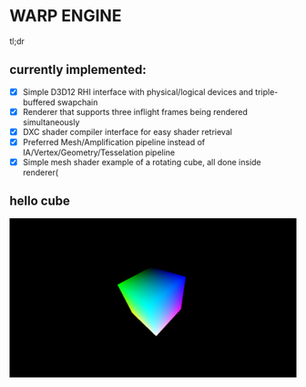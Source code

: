 # WARP ENGINE

tl;dr
## currently implemented:
- [x] Simple D3D12 RHI interface with physical/logical devices and triple-buffered swapchain
- [x] Renderer that supports three inflight frames being rendered simultaneously
- [x] DXC shader compiler interface for easy shader retrieval
- [x] Preferred Mesh/Amplification pipeline instead of IA/Vertex/Geometry/Tesselation pipeline
- [x] Simple mesh shader example of a rotating cube, all done inside renderer(

## hello cube
![HelloCubeImage](images/WE_Img_HelloCube.jpg)
